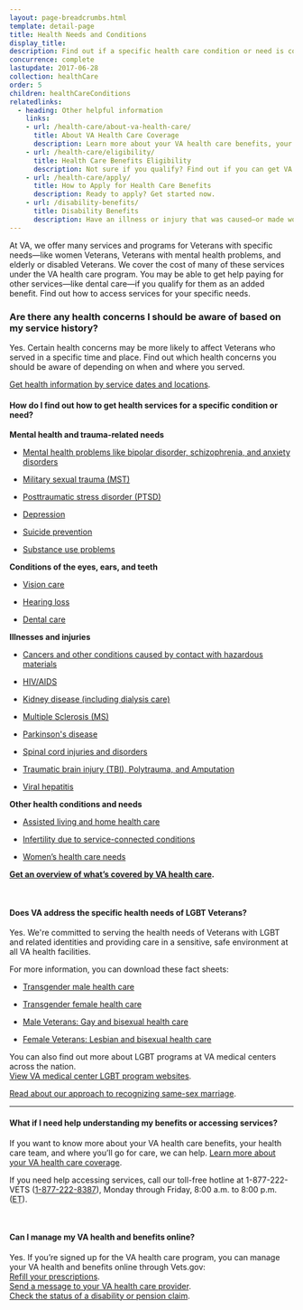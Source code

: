 ```yaml
---
layout: page-breadcrumbs.html
template: detail-page
title: Health Needs and Conditions
display_title:
description: Find out if a specific health care condition or need is covered under VA health care benefits. Learn how to access services.
concurrence: complete
lastupdate: 2017-06-28
collection: healthCare
order: 5
children: healthCareConditions
relatedlinks:
  - heading: Other helpful information
    links:
    - url: /health-care/about-va-health-care/
      title: About VA Health Care Coverage
      description: Learn more about your VA health care benefits, your health care team, and where you’ll go for care.
    - url: /health-care/eligibility/
      title: Health Care Benefits Eligibility
      description: Not sure if you qualify? Find out if you can get VA health care benefits.
    - url: /health-care/apply/
      title: How to Apply for Health Care Benefits
      description: Ready to apply? Get started now.
    - url: /disability-benefits/
      title: Disability Benefits
      description: Have an illness or injury that was caused—or made worse—by your active-duty service? Find out if you can get disability compensation (monthly payments) from VA.
---
```

<div itemscope itemtype="http://schema.org/FAQPage">
<div itemprop="description" class="va-introtext">

At VA, we offer many services and programs for Veterans with specific needs—like women Veterans, Veterans with mental health problems, and elderly or disabled Veterans. We cover the cost of many of these services under the VA health care program. You may be able to get help paying for other services—like dental care—if you qualify for them as an added benefit. Find out how to access services for your specific needs.

</div>

<div class="feature" markdown=“1”>
  
### Are there any health concerns I should be aware of based on my service history?

Yes. Certain health concerns may be more likely to affect Veterans who served in a specific time and place. Find out which health concerns you should be aware of depending on when and where you served. <br>

[Get health information by service dates and locations](/health-care/health-conditions/conditions-related-to-service-era/). 

</div>

<div itemscope itemtype="http://schema.org/Question">

<h4 itemprop="name">How do I find out how to get health services for a specific condition or need?</h4>
<div itemprop="acceptedAnswer" itemscope itemtype="http://schema.org/Answer">
<div itemprop="text"> 

**Mental health and trauma-related needs**

- [Mental health problems like bipolar disorder, schizophrenia, and anxiety disorders](/health-care/health-conditions/mental-health/)

- [Military sexual trauma (MST)](/health-care/health-conditions/military-sexual-trauma/)

- [Posttraumatic stress disorder (PTSD)](/health-care/health-conditions/mental-health/ptsd/)

- [Depression](/health-care/health-conditions/mental-health/depression/)

- [Suicide prevention](/health-care/health-conditions/mental-health/suicide-prevention/)

- [Substance use problems](/health-care/health-conditions/substance-use-problems/)

**Conditions of the eyes, ears, and teeth**

- [Vision care](/health-care/about-va-health-care/vision-care/)

- [Hearing loss](https://www.prosthetics.va.gov/psas/Hearing_Aids.asp)

- [Dental care](/health-care/about-va-health-care/dental-care/)

**Illnesses and injuries**

- [Cancers and other conditions caused by contact with hazardous materials](/health-care/health-conditions/exposure-to-hazardous-materials/)

- [HIV/AIDS](https://www.hiv.va.gov/patient/index.asp)

- [Kidney disease (including dialysis care)](https://www.va.gov/health/services/renal/)

- [Multiple Sclerosis (MS)](https://www.va.gov/MS/Veterans/benefits/What_Are_My_VA_Benefits_for_Multiple_Sclerosis.asp)

- [Parkinson's disease](https://www.parkinsons.va.gov/patients.asp)

- [Spinal cord injuries and disorders](https://www.sci.va.gov/)

- [Traumatic brain injury (TBI), Polytrauma, and Amputation](https://www.polytrauma.va.gov) 

- [Viral hepatitis](https://www.hepatitis.va.gov/patient/index.asp)

**Other health conditions and needs**

- [Assisted living and home health care](/health-care/about-va-health-care/assisted-living-and-home-health-care/)

- [Infertility due to service-connected conditions](https://www.va.gov/COMMUNITYCARE/programs/veterans/ivf.asp)

- [Women’s health care needs](/health-care/health-conditions/womens-health-care-needs/)


**[Get an overview of what’s covered by VA health care](/health-care/about-va-health-care/).**

</div>
</div>
</div>

<br>

#### Does VA address the specific health needs of LGBT Veterans? <br>

Yes. We're committed to serving the health needs of Veterans with LGBT and related identities and providing care in a sensitive, safe environment at all VA health facilities. <br>

For more information, you can download these fact sheets:

- [Transgender male health care](https://www.patientcare.va.gov/LGBT/docs/va-pcs-lgbt-factsheet-transgender-male.pdf#)

- [Transgender female health care](https://www.patientcare.va.gov/LGBT/docs/va-pcs-lgbt-factsheet-transgender-female.pdf#)

- [Male Veterans: Gay and bisexual health care](https://www.patientcare.va.gov/LGBT/docs/va-pcs-lgbt-factsheet-gay-bisexual.pdf#)

- [Female Veterans: Lesbian and bisexual health care](https://www.patientcare.va.gov/LGBT/docs/va-pcs-lgbt-factsheet-lesbian-bisexual.pdf#)

You can also find out more about LGBT programs at VA medical centers across the nation. <br>
[View VA medical center LGBT program websites](https://www.patientcare.va.gov/LGBT/VAFacilities.asp).

[Read about our approach to recognizing same-sex marriage](https://www.va.gov/opa/marriage/).

------

<div itemscope itemtype="http://schema.org/Question">

<h4 itemprop="name">What if I need help understanding my benefits or accessing services?</h4>
<div itemprop="acceptedAnswer" itemscope itemtype="http://schema.org/Answer">
<div itemprop="text">

If you want to know more about your VA health care benefits, your health care team, and where you’ll go for care, we can help. [Learn more about your VA health care coverage](/health-care/about-va-health-care/).

If you need help accessing services, call our toll-free hotline at 1-877-222-VETS (<a href="tel:+1-877-222-8387">1-877-222-8387</a>), Monday through Friday, 8:00 a.m. to 8:00 p.m. (<abbr title="eastern time">ET</abbr>).

</div>
</div>
</div>
<br>

<div itemscope itemtype="http://schema.org/Question">

<h4 itemprop="name">Can I manage my VA health and benefits online?</h4>
<div itemprop="acceptedAnswer" itemscope itemtype="http://schema.org/Answer">
<div itemprop="text">

Yes. If you’re signed up for the VA health care program, you can manage your VA health and benefits online through Vets.gov: <br>
[Refill your prescriptions](/health-care/prescriptions/). <br>
[Send a message to your VA health care provider](/health-care/messaging/). <br>
[Check the status of a disability or pension claim](/track-claims/).

</div>
</div>
</div>
</div>
